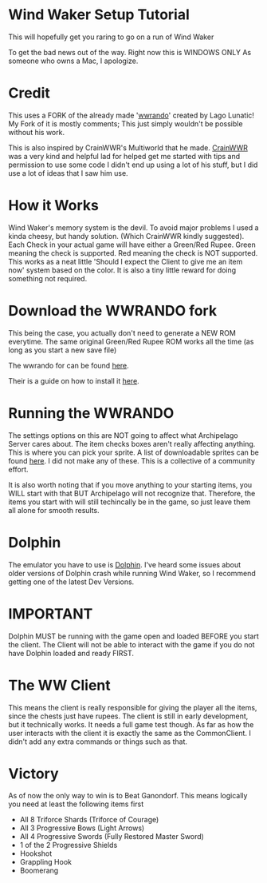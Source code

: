 # Wind Waker Setup Tutorial
This will hopefully get you raring to go on a run of Wind Waker

To get the bad news out of the way. Right now this is WINDOWS ONLY
As someone who owns a Mac, I apologize.

# Credit
This uses a FORK of the already made '[wwrando](https://github.com/LagoLunatic/wwrando)' created by Lago Lunatic! 
My Fork of it is mostly comments; This just simply wouldn't be possible without his work.

This is also inspired by CrainWWR's Multiworld that he made.
[CrainWWR](https://github.com/Crain-32) was a very kind and helpful lad for helped get me started with tips and permission to use some code
I didn't end up using a lot of his stuff, but I did use a lot of ideas that I saw him use.

# How it Works
Wind Waker's memory system is the devil. To avoid major problems I used a kinda cheesy, but handy solution.
(Which CrainWWR kindly suggested).
Each Check in your actual game will have either a Green/Red Rupee.
Green meaning the check is supported.
Red meaning the check is NOT supported.
This works as a neat little 'Should I expect the Client to give me an item now' system based on the color.
It is also a tiny little reward for doing something not required.

# Download the WWRANDO fork
This being the case, you actually don't need to generate a NEW ROM everytime.
The same original Green/Red Rupee ROM works all the time (as long as you start a new save file)

The wwrando for can be found [here](https://github.com/Dev5ter/wwrando/releases).

Their is a guide on how to install it [here](https://github.com/Dev5ter/wwrando).

# Running the WWRANDO
The settings options on this are NOT going to affect what Archipelago Server cares about. The item checks boxes aren't really affecting anything.
This is where you can pick your sprite. A list of downloadable sprites can be found [here](https://github.com/Sage-of-Mirrors/Custom-Wind-Waker-Player-Models).
I did not make any of these. This is a collective of a community effort.

It is also worth noting that if you move anything to your starting items, you WILL start with that BUT Archipelago will not recognize that.
Therefore, the items you start with will still techincally be in the game, so just leave them all alone for smooth results.

# Dolphin
The emulator you have to use is [Dolphin](https://dolphin-emu.org).
I've heard some issues about older versions of Dolphin crash while running Wind Waker, so I recommend getting one of the latest Dev Versions.

# IMPORTANT
Dolphin MUST be running with the game open and loaded BEFORE you start the client.
The Client will not be able to interact with the game if you do not have Dolphin loaded and ready FIRST.

# The WW Client
This means the client is really responsible for giving the player all the items, since the chests just have rupees.
The client is still in early development, but it technically works. It needs a full game test though.
As far as how the user interacts with the client it is exactly the same as the CommonClient.
I didn't add any extra commands or things such as that.

# Victory
As of now the only way to win is to Beat Ganondorf.
This means logically you need at least the following items first
- All 8 Triforce Shards (Triforce of Courage)
- All 3 Progressive Bows (Light Arrows)
- All 4 Progressive Swords (Fully Restored Master Sword)
- 1 of the 2 Progressive Shields
- Hookshot
- Grappling Hook
- Boomerang

